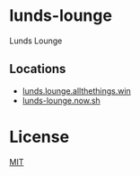 # lunds-lounge

Lunds Lounge


## Locations
- [lunds.lounge.allthethings.win](https://lunds.lounge.allthethings.win/)
- [lunds-lounge.now.sh](https://lunds-lounge.now.sh/)

# License

[MIT](LICENSE)
